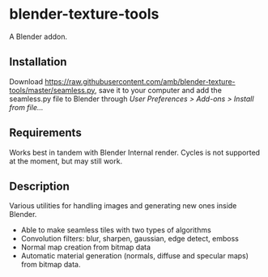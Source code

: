 # blender-texture-tools

A Blender addon.

## Installation

Download https://raw.githubusercontent.com/amb/blender-texture-tools/master/seamless.py, save it to your computer and add the seamless.py file to Blender through *User Preferences > Add-ons > Install from file...*

## Requirements

Works best in tandem with Blender Internal render. Cycles is not supported at the moment, but may still work.

## Description

Various utilities for handling images and generating new ones inside Blender. 

* Able to make seamless tiles with two types of algorithms
* Convolution filters: blur, sharpen, gaussian, edge detect, emboss
* Normal map creation from bitmap data
* Automatic material generation (normals, diffuse and specular maps) from bitmap data.
